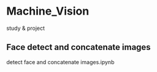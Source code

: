 # Machine_Vision
study & project
## Face detect and concatenate images
detect face and concatenate images.ipynb
